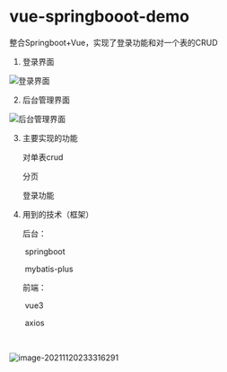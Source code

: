 # vue-springbooot-demo
整合Springboot+Vue，实现了登录功能和对一个表的CRUD





1. 登录界面

![登录界面](https://user-images.githubusercontent.com/83157962/142746916-d85c27b9-8a7d-49e6-b807-5f3baee87439.png)



2. 后台管理界面

![后台管理界面](https://user-images.githubusercontent.com/83157962/142746923-5232b700-16b4-40d2-a36f-bb94a050c2a5.png)


3. 主要实现的功能

     对单表crud

     分页

     登录功能

4. 用到的技术（框架）

   后台：

   ​	springboot

   ​	mybatis-plus

   前端：

   ​    vue3

   ​	axios

   ​    

   

![image-20211120233316291](C:\Users\admin\AppData\Roaming\Typora\typora-user-images\image-20211120233318214.png)

